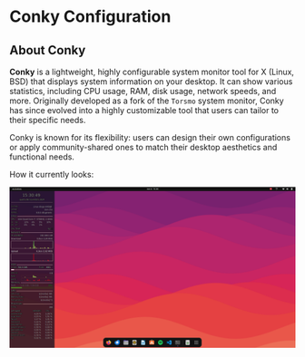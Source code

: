 # Conky Configuration

## About Conky

**Conky** is a lightweight, highly configurable system monitor tool for X (Linux, BSD) that displays system information on your desktop. It can show various statistics, including CPU usage, RAM, disk usage, network speeds, and more. Originally developed as a fork of the `Torsmo` system monitor, Conky has since evolved into a highly customizable tool that users can tailor to their specific needs.

Conky is known for its flexibility: users can design their own configurations or apply community-shared ones to match their desktop aesthetics and functional needs.

How it currently looks:

![Conky Screenshot](./assets/screenshot.png)
